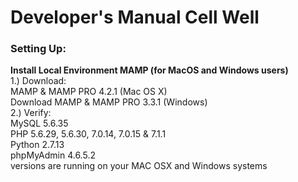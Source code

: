 Developer's Manual Cell Well
======

### Setting Up:

**Install Local Environment MAMP (for MacOS and Windows users)**<br>
	1.)  Download: <br>
	MAMP & MAMP PRO 4.2.1 (Mac OS X) <br>
	Download MAMP & MAMP PRO 3.3.1 (Windows) <br>
	2.)  Verify: <br> 
	MySQL 5.6.35 <br>
	PHP 5.6.29, 5.6.30, 7.0.14, 7.0.15 & 7.1.1 <br>
	Python 2.7.13 <br>
   	phpMyAdmin 4.6.5.2 <br>
	versions are running on your MAC OSX and Windows systems
